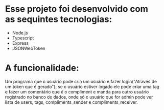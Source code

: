 # Esse projeto foi desenvolvido com as sequintes tecnologias:
 - Node.js
 - Typescript
 - Express
 - JSONWebToken

# A funcionalidade:
 Um programa que o usuário pode cria um usuário e fazer login("Através de um token que é gerado"), se o usuário estiver logado ele pode criar uma tag e fazer um comentário que é o
 compliment e manda para outro usuário registrado no banco de dados, onde só o usuário que for admin pode ver lista de users, tags, compliments_sender e compliments_receiver.
